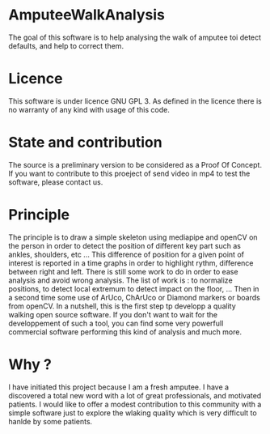 # AmputeeWalkAnalysis
The goal of this software is to help analysing the walk of amputee toi detect defaults, and help to correct them.

# Licence 
This software is under licence GNU GPL 3. 
As defined in the licence there is no warranty of any kind with usage of this code.

# State and contribution
The source is a preliminary version to be considered as a Proof Of Concept.
If you want to contribute to this proeject of send video in mp4 to test the software, please contact us. 

# Principle 
The principle is to draw a simple skeleton using mediapipe and openCV on the person in order to detect the position of different key part such as ankles, shoulders, etc ... This difference of position for a given point of interest is reported in a time graphs in order to highlight rythm, difference between right and left. There is still some work to do in order to ease analysis and avoid wrong analysis. The list of work is : to normalize positions, to detect local extremum to detect impact on the floor, ... Then in a second time some use of ArUco, ChArUco or Diamond markers or boards from openCV. 
In a nutshell, this is the first step tp developp a quality walking open source software.
If you don't want to wait for the developpement of such a tool, you can find some very powerfull commercial software performing this kind of analysis and much more.

# Why ?
I have initiated this project because I am a fresh amputee. I have a discovered a total new word with a lot of great professionals, and motivated patients. I would like to offer a modest contribution to this community with a simple software just to explore the wlaking quality which is very difficult to hanlde by some patients. 
